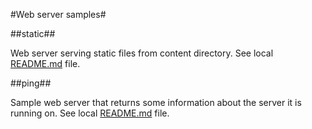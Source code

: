 #Web server samples#

##static##

Web server serving static files from content directory. See local [README.md](static/README.md) file.

##ping##

Sample web server that returns some information about the server it is running on. See local [README.md](ping/README.md) file.
